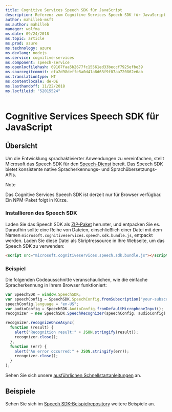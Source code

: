 ```yaml
---
title: Cognitive Services Speech SDK für JavaScript
description: Referenz zum Cognitive Services Speech SDK für JavaScript
author: mahilleb-msft
ms.author: mahilleb
manager: wolfma
ms.date: 09/24/2018
ms.topic: article
ms.prod: azure
ms.technology: azure
ms.devlang: nodejs
ms.service: cognitive-services
ms.component: speech-service
ms.openlocfilehash: 69167faa5b2677fc15561ed33beccf7925efbe39
ms.sourcegitcommit: efa2d98deffe8a0d41a8d63f9f07aa720862e6ab
ms.translationtype: HT
ms.contentlocale: de-DE
ms.lasthandoff: 11/22/2018
ms.locfileid: "52015524"
---
```

# <a name="cognitive-services-speech-sdk-for-javascript"></a>Cognitive Services Speech SDK für JavaScript

## <a name="overview"></a>Übersicht

Um die Entwicklung sprachaktivierter Anwendungen zu vereinfachen, stellt Microsoft das Speech SDK für den [Speech-Dienst](https://aka.ms/csspeech) bereit.
Das Speech SDK bietet konsistente native Spracherkennungs- und Sprachübersetzungs-APIs.

> [!NOTE]
> Das Cognitive Services Speech SDK ist derzeit nur für Browser verfügbar.
> Ein NPM-Paket folgt in Kürze.

### <a name="install-the-speech-sdk"></a>Installieren des Speech SDK

Laden Sie das Speech SDK als [ZIP-Paket](https://aka.ms/csspeech/jsbrowserpackage) herunter, und entpacken Sie es.
Daraufhin sollte eine Reihe von Dateien, einschließlich einer Datei mit dem Namen `microsoft.cognitiveservices.speech.sdk.bundle.js`, entpackt werden.
Laden Sie diese Datei als Skriptressource in Ihre Webseite, um das Speech SDK zu verwenden:

```html
<script src="microsoft.cognitiveservices.speech.sdk.bundle.js"></script>
```

### <a name="example"></a>Beispiel 

Die folgenden Codeausschnitte veranschaulichen, wie die einfache Spracherkennung in Ihrem Browser funktioniert:

```javascript 
var SpeechSDK = window.SpeechSDK;
var speechConfig = SpeechSDK.SpeechConfig.fromSubscription("your-subscription-key", "your-service-region");
speechConfig.language = "en-US";
var audioConfig = SpeechSDK.AudioConfig.fromDefaultMicrophoneInput();
recognizer = new SpeechSDK.SpeechRecognizer(speechConfig, audioConfig);

recognizer.recognizeOnceAsync(
  function (result) {
    alert("Recognition result:" + JSON.stringify(result));
    recognizer.close();
  },
  function (err) {
    alert("An error occurred:" + JSON.stringify(err));
    recognizer.close();
  }
);
``` 

Sehen Sie sich unsere [ausführlichen Schnellstartanleitungen](/azure/cognitive-services/speech-service/quickstart-js-browser) an.

## <a name="samples"></a>Beispiele

Sehen Sie sich im [Speech SDK-Beispielrepository](https://aka.ms/csspeech/samples) weitere Beispiele an.
